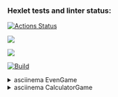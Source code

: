 ### Hexlet tests and linter status:
[![Actions Status](https://github.com/DmitryGrokh/java-project-lvl1/workflows/hexlet-check/badge.svg)](https://github.com/DmitryGrokh/java-project-lvl1/actions)

<a href="https://codeclimate.com/github/codeclimate/codeclimate/maintainability"><img src="https://api.codeclimate.com/v1/badges/a99a88d28ad37a79dbf6/maintainability" /></a>

<a href="https://codeclimate.com/github/codeclimate/codeclimate/test_coverage"><img src="https://api.codeclimate.com/v1/badges/a99a88d28ad37a79dbf6/test_coverage" /></a>

[![Build](https://github.com/DmitryGrokh/java-project-lvl1/actions/workflows/makefile.yml/badge.svg)](https://github.com/DmitryGrokh/java-project-lvl1/actions/workflows/makefile.yml)


<details>
	<summary>asciinema EvenGame</summary>
<a href="https://asciinema.org/a/NwpTBdPHDKKwyQ0jFa00cT5MU" target="_blank"><img src="https://asciinema.org/a/NwpTBdPHDKKwyQ0jFa00cT5MU.svg" /></a>
</details>


<details>
	<summary>asciinema CalculatorGame </summary>
<a href="https://asciinema.org/a/nWQ7dEHgbCP7bCR57UjJl68Gv" target="_blank"><img src="https://asciinema.org/a/nWQ7dEHgbCP7bCR57UjJl68Gv.svg" /></a>
</details>
